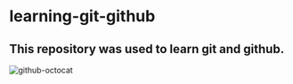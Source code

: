 # learning-git-github

## This repository was used to learn git and github.

![github-octocat](https://user-images.githubusercontent.com/28265373/160191058-a00892c7-9d2c-4c74-a9cf-2d406064cbdd.png)
